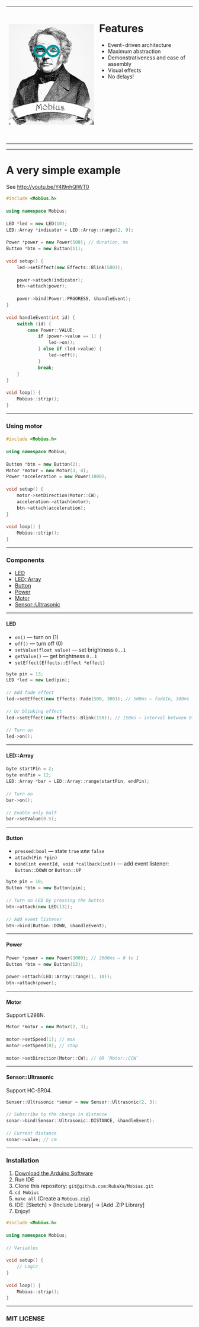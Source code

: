 <table>
<tr>
	<td><img src="st/logo.png" width="360" alt="Möbius"/></td>
	<td>
		<h1>Features</h1>
		<ul>
			<li>Event-driven architecture</li>
			<li>Maximum abstraction</li>
			<li>Demonstrativeness and ease of assembly</li>
			<li>Visual effects</li>
			<li>No delays!</li>
		</ul>
		<p>&nbsp;</p>
		<p>&nbsp;</p>
		<p>&nbsp;</p>
		<p>&nbsp;</p>
		<p>&nbsp;</p>
	</td>
</tr>
</table>


---


<a name="example"></a>
A very simple example
=====================

See http://youtu.be/Y4l9nhQlWT0

```c++
#include <Mobius.h>

using namespace Mobius;

LED *led = new LED(10);
LED::Array *indicator = LED::Array::range(2, 9);

Power *power = new Power(500); // duration, ms
Button *btn = new Button(11);

void setup() {
	led->setEffect(new Effects::Blink(500));

	power->attach(indicator);
	btn->attach(power);

	power->bind(Power::PRGORESS, &handleEvent);
}

void handleEvent(int id) {
	switch (id) {
		case Power::VALUE:
			if (power->value == 1) {
				led->on();
			} else if (led->value) {
				led->off();
			}
			break;
	}
}

void loop() {
	Mobius::strip();
}
```


---


### Using motor

```c++
#include <Mobius.h>

using namespace Mobius;

Button *btn = new Button(2);
Motor *motor = new Motor(3, 4);
Power *acceleration = new Power(1000);

void setup() {
	motor->setDirection(Motor::CW);
	acceleration->attach(motor);
	btn->attach(acceleration);
}

void loop() {
	Mobius::strip();
}
```


---


### Сomponents

 * [LED](#LED)
 * [LED::Array](#LEDArray)
 * [Button](#Button)
 * [Power](#Power)
 * [Motor](#Motor)
 * [Sensor::Ultrasonic](#SensorUltrasonic)


---


<a name="LED"></a>
#### LED

 * `on()` — turn on (1)
 * `off()` — turn off (0)
 * `setValue(float value)` — set brightness `0..1`
 * `getValue()` —  get brightness `0..1`
 * `setEffect(Effects::Effect *effect)`

```c++
byte pin = 13;
LED *led = new Led(pin);

// Add fade effect
led->setEffect(new Effects::Fade(500, 300)); // 500ms — fadeIn, 300ms - fadeOut

// Or blinking effect
led->setEffect(new Effects::Blink(150)); // 150ms — interval between blinks

// Turn on
led->on();
```


---


<a name="LEDArray"></a>
#### LED::Array

```c++
byte startPin = 2;
byte endPin = 12;
LED::Array *bar = LED::Array::range(startPin, endPin);

// Turn on
bar->on();

// Enable only half
bar->setValue(0.5);
```


---


<a name="Button"></a>
#### Button

 * `pressed:bool` — state `true` или `false`
 * `attach(Pin *pin)`
 * `bind(int eventId, void *callback(int))` — add event listener: `Button::DOWN` or `Button::UP`

```c++
byte pin = 10;
Button *btn = new Button(pin);

// Turn on LED by pressing the button
btn->attach(new LED(13));

// Add event listener
btn->bind(Button::DOWN, &handleEvent);
```

---


<a name="Power"></a>
#### Power

```c++
Power *power = new Power(3000); // 3000ms — 0 to 1
Button *btn = new Button(13);

power->attach(LED::Array::range(1, 10));
btn->attach(power);
```


---


<a name="Motor"></a>
#### Motor
Support L298N.

```c++
Motor *motor = new Motor(2, 3);

motor->setSpeed(1); // max
motor->setSpeed(0); // stop

motor->setDirection(Motor::CW); // OR `Motor::CCW`
```


---


<a name="SensorUltrasonic"></a>
#### Sensor::Ultrasonic
Support HC-SR04.

```c++
Sensor::Ultrasonic *sonar = new Sensor::Ultrasonic(2, 3);

// Subscribe to the change in distance
sonar->bind(Sensor::Ultrasonic::DISTANCE, &handleEvent);

// Current distance
sonar->value; // cm
```


---


### Installation
 1. [Download the Arduino Software](http://www.arduino.cc/en/Main/Software)
 2. Run IDE
 3. Clone this repository: `git@github.com:RubaXa/Mobius.git`
 4. `cd Mobius`
 5. `make all` (Create a `Mobius.zip`)
 6. IDE: [Sketch] > [Include Library] -> [Add .ZIP Library]
 7. Enjoy!


```c++
#include <Mobius.h>

using namespace Mobius;

// Variables

void setup() {
	// Logic
}

void loop() {
	Mobius::strip();
}
```


---


### MIT LICENSE
